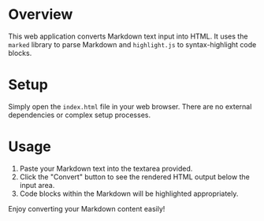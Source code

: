 # Overview
This web application converts Markdown text input into HTML. It uses the `marked` library to parse Markdown and `highlight.js` to syntax-highlight code blocks.

# Setup
Simply open the `index.html` file in your web browser. There are no external dependencies or complex setup processes.

# Usage
1. Paste your Markdown text into the textarea provided.
2. Click the "Convert" button to see the rendered HTML output below the input area.
3. Code blocks within the Markdown will be highlighted appropriately.

Enjoy converting your Markdown content easily!